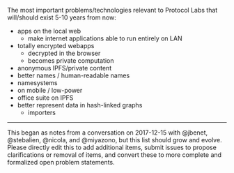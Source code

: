 The most important problems/technologies relevant to Protocol Labs that will/should exist 5-10 years from now:

- apps on the local web
	- make internet applications able to run entirely on LAN
- totally encrypted webapps
	- decrypted in the browser
	- becomes private computation
- anonymous IPFS/private content
- better names / human-readable names
- namesystems
- on mobile / low-power
- office suite on IPFS
- better represent data in hash-linked graphs 
	- importers
  
---
This began as notes from a conversation on 2017-12-15 with @jbenet, @stebalien, @nicola, and @miyazono, but this list should grow and evolve. Please directly edit this to add additional items, submit issues to propose clarifications or removal of items, and convert these to more complete and formalized open problem statements.

